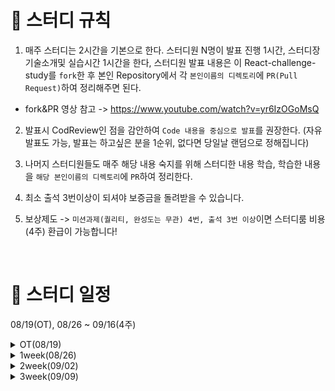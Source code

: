 # 📢 스터디 규칙
1. 매주 스터디는 2시간을 기본으로 한다. 스터디원 N명이 발표 진행 1시간, 스터디장 기술소개및 실습시간 1시간을 한다, 스터디원 발표 내용은 이 React-challenge-study를 `fork`한 후 본인 Repository에서 각 `본인이름의 디렉토리`에 `PR(Pull Request)`하여 정리해주면 된다.
* fork&PR 영상 참고 -> https://www.youtube.com/watch?v=yr6IzOGoMsQ

2. 발표시 CodReview인 점을 감안하여 `Code 내용을 중심으로 발표`를 권장한다. (자유발표도 가능, 발표는 하고싶은 분을 1순위, 없다면 당일날 랜덤으로 정해집니다)

3. 나머지 스터디원들도 매주 해당 내용 숙지를 위해 스터디한 내용 학습, 학습한 내용을 `해당 본인이름의 디렉토리`에 `PR`하여 정리한다.

4. 최소 출석 3번이상이 되셔야 보증금을 돌려받을 수 있습니다.
5. 보상제도 -> `미션과제(퀄리티, 완성도는 무관) 4번, 출석 3번 이상`이면 스터디룸 비용(4주) 환급이 가능합니다!

<br>

# 📅 스터디 일정
08/19(OT), 08/26 ~ 09/16(4주)

<details>
<summary>OT(08/19)</summary>
<div markdown="1">

* 아이스브레이킹 시간(자기 소개 등등..)
* 스터디 취지, 방향, 구성 방식 설명
* 미션 과제 소개
```
1) 사용 툴 설치및 이해하기
 * VSC(추천-플러그인 설치) 
 * IntelliJ(얼티메이트 버전 추천-플러그인 설치)
 * MySQL8.0, DB 접속 HediSQL or workbench
 * e2e 테스트용 postman
 * git/github

2) 해당 레포지토리 fork & PR 해보기

3) Setting 환경 -> REST API springBoot + JPA + MySQL
  * SpringBoot REST API CRUD 기능 postman으로 확인

4) REST API Enttiy는 자기가 좋아하는 도메인으로 ex. Blog(entity)
name, content, createdAt, modifiedAt 필드 구현 

5) react 관련 강의 추천목록 감상 (노션정리 참조)
```
* 환경셋팅 - https://www.notion.so/Tool-bb4d80cb1a094696b8ff27f4cd52bb00?pvs=12
* 노션정리 - https://www.notion.so/c04c35eb80be489d8c2d2c6018ed1d3c

</div>
</details>

<details>
<summary>1week(08/26)</summary>
<div markdown="1">

* React(WS) + SpringBoot(WAS) + DB 서버 개략 설명
* 기본 자바스크립트 -> 모던 자바스크립트 필수 개념 3가지
* React index.html -> index.js -> App.js reurn 내 JSX 문법
* 실습 -> Node 설치 + React Vite 프로젝트 생성 + SpringBoot list api + CORS 설정
* 미션 과제 소개
```
1) 기존 리액트 개념 복습 - 추천 강의 참조
2) 자바스크립트 모던 문법 nodemon 자바 실행기로 예제 실습 - 자바스크립트 정리 참조
3) list api +  SpringBoot list api + CORS 설정 + React axios 라이브러리 사용 console.log로 연동확인
4) list api -> React App.js return(JSX)내 랜더링 - Notion 정리 참조
```
* 자바스크립트 정리 - https://www.notion.so/bffd371d38894f1e91fa91ea1a4728bc?pvs=4
* 노션정리 - https://www.notion.so/1week-37f14aaa17e6460e87416f8095024789

</div>
</details>

<details>
<summary>2week(09/02)</summary>
<div markdown="1">

* React 개발에 도움을 주는 VSC 플러그인 소개!
* 모던자바스크립트 -> arrow 함수 const, map -> key(데이터의 식별자 기입) // nodemon으로 연습 추천!
* props vs state 
* React Hooks -> useState(), useEffect() 
* Component 컴포넌트 설계 -> 전주 list 컴포넌트화 실습습
* React Route 사용, 컴포넌트 path 경로 설정
```
1) 기존 리액트 개념 복습 
2) 자바스크립트 모던 문법 nodemon 자바 실행기로 예제 실습
- 자바스크립트 정리 참조 -> map, filter, fetch, async&await
3) 스터디한 내용으로 자신이 만든 React 프로젝트 -> CRUD 기능 첨가! (등록, 조회, 수정, 삭제)
```
* 노션정리 - https://www.notion.so/2week-ae81a4f7157444f2a677c447fa8ec9de?pvs=12

</div>
</details>

<details>
<summary>3week(09/09)</summary>
<div markdown="1">

* Router 활용 라이브러리 => 컴포넌트 CRUD 
* axios 인스턴스 모듈화
* REST API란? 
* 또다른 React hooks -> useNavigate(), useParams()
* Component 컴포넌트 설계 -> React CRUD 코드 분석
* 인증처리를 위한 Spring Security (jwt) 필요성
```
1) 못하신 리액트 CRUD 나머지 구현 -> 디자인 처리 
2) 인증처리를 위한 spring secuirty(+jwt필터) -> 본인 프로젝트에 적용하기
** 소스코드 참고하셔도 됩니다!
```
* 노션정리 - https://www.notion.so/3week-498ed09fc0534fa5b2d17148b1f0e910

</div>
</details>
<br>
